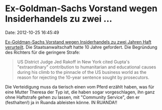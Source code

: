 Ex-Goldman-Sachs Vorstand wegen Insiderhandels zu zwei \...
===========================================================

Date: 2012-10-25 16:45:49

[Ex-Goldman-Sachs Vorstand wegen Insiderhandels zu zwei Jahren Haft
verurteilt](http://www.rawstory.com/rs/2012/10/24/former-goldman-sachs-director-gets-2-years-for-inside-trades/).
Die Staatsanwaltschaft hatte 10 Jahre gefordert. Die Begründung des
Richters für die geringere Strafe:

> US District Judge Jed Rakoff in New York cited Gupta's "extraordinary"
> contribution to humanitarian and educational causes during his climb
> to the pinnacle of the US business world as the reason for rejecting
> the 10-year sentence sought by prosecutors.

Die Verteidigung muss da tierisch einen vom Pferd erzählt haben, was für
eine Mutter Theresa der Typ ist, die haben sogar vorgeschlagen, ihn ganz
ohne Haftstrafe gehen zu lassen, mit \"Community Service\", den er
(festhalten!) ja in Ruanda ableisten könne. IN RUANDA!!
